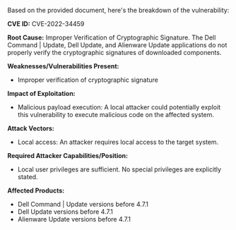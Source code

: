 Based on the provided document, here's the breakdown of the vulnerability:

**CVE ID:** CVE-2022-34459

**Root Cause:** Improper Verification of Cryptographic Signature. The Dell Command | Update, Dell Update, and Alienware Update applications do not properly verify the cryptographic signatures of downloaded components.

**Weaknesses/Vulnerabilities Present:**
*   Improper verification of cryptographic signature

**Impact of Exploitation:**
*   Malicious payload execution: A local attacker could potentially exploit this vulnerability to execute malicious code on the affected system.

**Attack Vectors:**
*   Local access: An attacker requires local access to the target system.

**Required Attacker Capabilities/Position:**
*   Local user privileges are sufficient. No special privileges are explicitly stated.

**Affected Products:**
*   Dell Command | Update versions before 4.7.1
*   Dell Update versions before 4.7.1
*   Alienware Update versions before 4.7.1